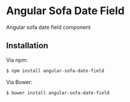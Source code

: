# Angular Sofa Date Field

Angular sofa date field component

## Installation

Via npm:

```sh
$ npm install angular-sofa-date-field
```

Via Bower:

```sh
$ bower install angular-sofa-date-field
```

